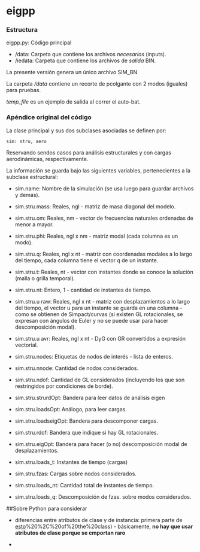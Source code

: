 # eigpp

### Estructura

eigpp.py: Código principal

- /data: Carpeta que contiene los archivos *necesarios* (inputs).
- /iedata: Carpeta que contiene los archivos de *salida* BIN.

La presente versión genera un único archivo SIM_BN

La carpeta */data* contiene un recorte de pcolgante con 2 modos (iguales) para pruebas. 

*temp_file* es un ejemplo de salida al correr el auto-bat.

### Apéndice original del código

La clase principal y sus dos subclases asociadas se definen por:

```sim: stru, aero```

Reservando sendos casos para análisis estructurales y con cargas aerodinámicas, respectivamente.

La información se guarda bajo las siguientes variables, pertenecientes a la subclase estructural:

- sim.name: Nombre de la simulación (se usa luego para guardar archivos y demás).
- sim.stru.mass: Reales, ngl - matriz de masa diagonal del modelo.
- sim.stru.om: Reales, nm - vector de frecuencias naturales ordenadas de menor a mayor.
- sim.stru.phi: Reales, ngl x nm - matriz modal (cada columna es un modo).
- sim.stru.q: Reales, ngl x nt - matriz con coordenadas modales a lo largo del tiempo, cada columna tiene el vector q de un instante.
- sim.stru.t: Reales, nt - vector con instantes donde se conoce la solución (malla o grilla temporal).
- sim.stru.nt: Entero, 1 - cantidad de instantes de tiempo.
- sim.stru.u raw: Reales, ngl x nt - matriz con desplazamientos a lo largo del tiempo, el vector u para un instante se guarda en una columna - como se obtienen de Simpact/curvas (si existen GL rotacionales, se expresan con ángulos de Euler y no se puede usar para hacer descomposición modal).
- sim.stru.u avr: Reales, ngl x nt - DyG con GR convertidos a expresión vectorial.

- sim.stru.nodes: Etiquetas de nodos de interés - lista de enteros.
- sim.stru.nnode: Cantidad de nodos considerados.
- sim.stru.ndof: Cantidad de GL considerados (incluyendo los que son restringidos por condiciones de borde).
- sim.stru.strurdOpt: Bandera para leer datos de análisis eigen
- sim.stru.loadsOpt: Análogo, para leer cargas.
- sim.stru.loadseigOpt: Bandera para descomponer cargas.
- sim.stru.rdof: Bandera que indique si hay GL rotacionales.
- sim.stru.eigOpt: Bandera para hacer (o no) descomposición modal de desplazamientos.
- sim.stru.loads_t: Instantes de tiempo (cargas)
- sim.stru.fzas: Cargas sobre nodos considerados.
- sim.stru.loads_nt: Cantidad total de instantes de tiempo.
- sim.stru.loads_q: Descomposición de fzas. sobre modos considerados.


##Sobre Python para considerar

 + diferencias entre atributos de clase y de instancia: primera parte de [esto](https://dzone.com/articles/python-class-attributes-vs-instance-attributes#:~:text=A%20class%20attribute%20is%20a,.)%20%2C%20of%20the%20class) - básicamente, **no hay que usar atributos de clase porque se cmportan raro**
 
 + 
